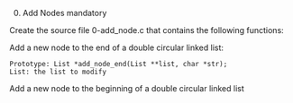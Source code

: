 
0. Add Nodes
mandatory

Create the source file 0-add_node.c that contains the following functions:

Add a new node to the end of a double circular linked list:

    Prototype: List *add_node_end(List **list, char *str);
    List: the list to modify 

Add a new node to the beginning of a double circular linked list